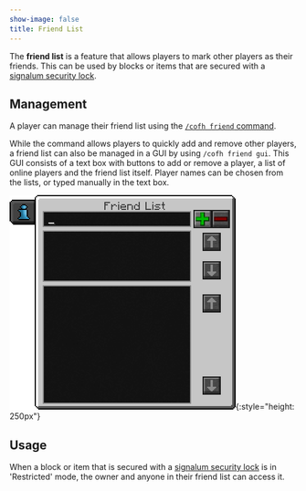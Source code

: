 ```yaml
---
show-image: false
title: Friend List
---
```


The **friend list** is a feature that allows players to mark other players as
their friends. This can be used by blocks or items that are secured with a
[signalum security lock](../../thermal-foundation/signalum-security-lock/).


Management
----------

A player can manage their friend list using the [`/cofh friend`
command](../commands/#friend).

While the command allows players to quickly add and remove other players, a
friend list can also be managed in a GUI by using `/cofh friend gui`. This GUI
consists of a text box with buttons to add or remove a player, a list of online
players and the friend list itself. Player names can be chosen from the lists,
or typed manually in the text box.

![Friend list GUI](/assets/images/cofh-core-1-14/friend-list-gui.png){:style="height: 250px"}


Usage
-----

When a block or item that is secured with a [signalum security
lock](../../thermal-foundation/signalum-security-lock/) is in 'Restricted' mode,
the owner and anyone in their friend list can access it.
